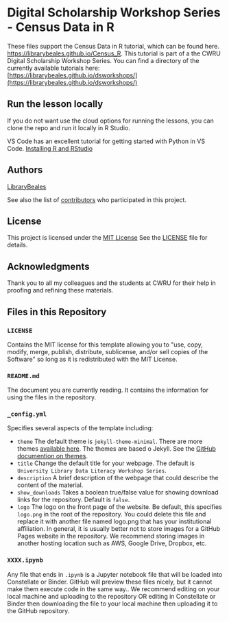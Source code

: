 # Digital Scholarship Workshop Series - Census Data in R

These files support the Census Data in R tutorial, which can be found here. https://librarybeales.github.io/Census_R.  This tutorial is part of a the CWRU Digital Scholarship Workshop Series.  You can find a directory of the currently available tutorials here:  [https://librarybeales.github.io/dsworkshops/](https://librarybeales.github.io/dsworkshops/)

## Run the lesson locally

If you do not want use the cloud options for running the lessons, you can clone the repo and run it locally in R Studio.

VS Code has an excellent tutorial for getting started with Python in VS Code.
[Installing R and RStudio](https://rstudio-education.github.io/hopr/starting.html)

## Authors

[LibraryBeales](https://github.com/LibraryBeales)

See also the list of
[contributors](https://github.com/LibraryBeales/Census_R/contributors)
who participated in this project.

## License

This project is licensed under the [MIT License](https://github.com/LibraryBeales/Census_R/blob/main/LICENSE)
See the [LICENSE](https://github.com/LibraryBeales/Census_R/blob/main/LICENSE) file for details.

## Acknowledgments

Thank you to all my colleagues and the students at CWRU for their help in proofing and refining these materials.

## Files in this Repository

### `LICENSE`
Contains the MIT license for this template allowing you to "use, copy, modify, merge, publish, distribute, sublicense, and/or sell
copies of the Software" so long as it is redistributed with the MIT License.

### `README.md`
The document you are currently reading. It contains the information for using the files in the repository.

### `_config.yml`
Specifies several aspects of the template including:

* `theme` The default theme is `jekyll-theme-minimal`. There are more themes [available here](https://pages.github.com/themes/). The themes are based o Jekyll. See the [GitHub documention on themes](https://docs.github.com/en/pages/setting-up-a-github-pages-site-with-jekyll/adding-a-theme-to-your-github-pages-site-using-jekyll).
* `title` Change the default title for your webpage. The default is `University Library Data Literacy Workshop Series`.
* `description` A brief description of the webpage that could describe the content of the material.
* `show_downloads` Takes a boolean true/false value for showing download links for the repository. Default is `false`.
* `logo` The logo on the front page of the website. Be default, this specifies `logo.png` in the root of the repository. You could delete this file and replace it with another file named logo.png that has your institutional affiliation. In general, it is usually better not to store images for a GitHub Pages website in the repository. We recommend storing images in another hosting location such as AWS, Google Drive, Dropbox, etc.

### `XXXX.ipynb` 
Any file that ends in `.ipynb` is a Jupyter notebook file that will be loaded into Constellate or Binder. GitHub will preview these files nicely, but it cannot make them execute code in the same way.. We recommend editing on your local machine and uploading to the repository OR editing in Constellate or Binder then downloading the file to your local machine then uploading it to the GitHub repository.
